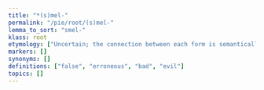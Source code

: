 ```yaml
---
title: "*(s)mel-"
permalink: "/pie/root/(s)mel-"
lemma_to_sort: "smel-"
klass: root
etymology: ["Uncertain; the connection between each form is semantically fine, however their isolation makes this reconstruction suspect."]
markers: []
synonyms: []
definitions: ["false", "erroneous", "bad", "evil"]
topics: []
---
```

